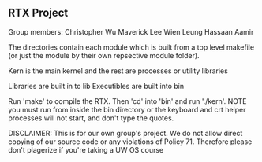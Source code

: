 RTX Project
-------------------------

Group members: 
Christopher Wu
Maverick Lee
Wien Leung
Hassaan Aamir

The directories contain each module which is built from a top level makefile (or just the module by their own repsective module folder).

Kern is the main kernel and the rest are processes or utility libraries

Libraries are built in to lib
Executibles are built into bin

Run 'make' to compile the RTX. Then 'cd' into 'bin' and run './kern'. NOTE you must run from inside the bin directory or the keyboard and crt helper processes will not start, and don't type the quotes.

DISCLAIMER: This is for our own group's project. We do not allow direct copying of our source code or any violations of Policy 71. Therefore please don't plagerize if you're taking a UW OS course
